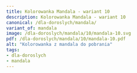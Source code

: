 ```yaml
---
title: Kolorowanka Mandala - wariant 10
description: Kolorowanka Mandala - wariant 10
canonical: /dla-doroslych/mandala/
variant_of: mandala
image: /dla-doroslych/mandala/10/mandala-10.svg
pdf: /dla-doroslych/mandala/10/mandala-10.pdf
alt: "Kolorowanka z mandala do pobrania"
tags:
- dla-doroslych
- mandala
---
```

